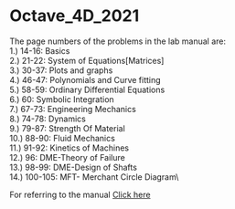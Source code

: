 # Octave_4D_2021
The page numbers of the problems in the lab manual are:\
1.) 14-16: Basics\
2.) 21-22: System of Equations[Matrices]\
3.) 30-37: Plots and graphs\
4.) 46-47: Polynomials and Curve fitting\
5.) 58-59: Ordinary Differential Equations\
6.) 60: Symbolic Integration\
7.) 67-73: Engineering Mechanics\
8.) 74-78: Dynamics\
9.) 79-87: Strength Of Material\
10.) 88-90: Fluid Mechanics\
11.) 91-92: Kinetics of Machines\
12.) 96: DME-Theory of Failure\
13.) 98-99: DME-Design of Shafts\
14.) 100-105: MFT- Merchant Circle Diagram\

For referring to the manual [Click here](https://drive.google.com/file/d/1wpap-hMj5dNcbb8GGF3Sb1shpFfPWi6O/view)
